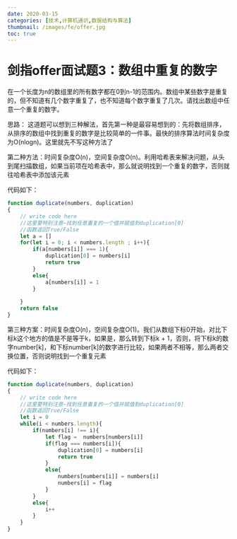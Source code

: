 ```yaml
---
date: 2020-03-15
categories: [技术,计算机通识,数据结构与算法]
thumbnail: /images/fe/offer.jpg
toc: true
---
```


# 剑指offer面试题3：数组中重复的数字
<!--more-->
在一个长度为n的数组里的所有数字都在0到n-1的范围内。数组中某些数字是重复的，但不知道有几个数字重复了，也不知道每个数字重复了几次。请找出数组中任意一个重复的数字。

思路：
这道题可以想到三种解法，首先第一种是最容易想到的：先将数组排序，从排序的数组中找到重复的数字是比较简单的一件事。最快的排序算法时间复杂度为O(nlogn)。这里就先不写这种方法了

第二种方法：时间复杂度O(n)，空间复杂度O(n)。利用哈希表来解决问题，从头到尾扫描数组，如果当前项在哈希表中，那么就说明找到一个重复的数字，否则就往哈希表中添加该元素

代码如下：

```javascript
function duplicate(numbers, duplication)
{
    // write code here
    //这里要特别注意~找到任意重复的一个值并赋值到duplication[0]
    //函数返回True/False
    let a = []
    for(let i = 0; i < numbers.length ; i++){
        if(a[numbers[i]] === 1){
            duplication[0] = numbers[i]
            return true
        }
        else{
            a[numbers[i]] = 1
        }
        
    } 
    return false
}
```
第三种方案：时间复杂度O(n)，空间复杂度O(1)。我们从数组下标0开始，对比下标k这个地方的值是不是等于k，如果是，那么转到下标k + 1，否则，将下标k的数字number[k]，和下标number[k]的数字进行比较，如果两者不相等，那么两者交换位置，否则说明找到一个重复元素

代码如下：

```javascript
function duplicate(numbers, duplication)
{
    // write code here
    //这里要特别注意~找到任意重复的一个值并赋值到duplication[0]
    //函数返回True/False
    let i = 0
    while(i < numbers.length){
        if(numbers[i] !== i){
            let flag =  numbers[numbers[i]]
            if(flag === numbers[i]){
                duplication[0] = numbers[i]
                return true
            }
            else{
                numbers[numbers[i]] = numbers[i]
                numbers[i] = flag
            } 
        }
        else{
            i++
        }
    }
} 
```
